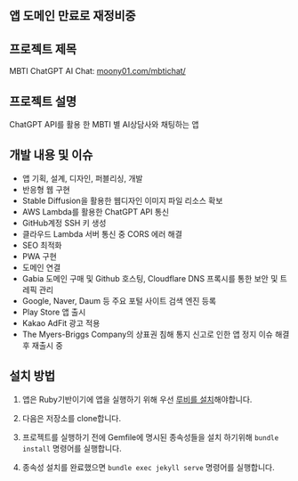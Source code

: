 ## 앱 도메인 만료로 재정비중

## 프로젝트 제목

MBTI ChatGPT AI Chat: [moony01.com/mbtichat/](http://moony01.com/mbtichat/)

## 프로젝트 설명

ChatGPT API를 활용 한 MBTI 별 AI상담사와 채팅하는 앱

## 개발 내용 및 이슈

- 앱 기획, 설계, 디자인, 퍼블리싱, 개발
- 반응형 웹 구현
- Stable Diffusion을 활용한 웹디자인 이미지 파일 리소스 확보
- AWS Lambda를 활용한 ChatGPT API 통신
- GitHub계정 SSH 키 생성
- 클라우드 Lambda 서버 통신 중 CORS 에러 해결
- SEO 최적화
- PWA 구현
- 도메인 연결
- Gabia 도메인 구매 및 Github 호스팅, Cloudflare DNS 프록시를 통한 보안 및 트레픽 관리
- Google, Naver, Daum 등 주요 포털 사이트 검색 엔진 등록
- Play Store 앱 출시
- Kakao AdFit 광고 적용
- The Myers-Briggs Company의 상표권 침해 통지 신고로 인한 앱 정지 이슈 해결 후 재출시 중


## 설치 방법

1. 앱은 Ruby기반이기에 앱을 실행하기 위해 우선 [루비를 설치](https://www.ruby-lang.org/ko/downloads/)해야합니다.

2. 다음은 저장소를 clone합니다.

3. 프로젝트를 실행하기 전에 Gemfile에 명시된 종속성들을 설치 하기위해 `bundle install` 명령어를 실행합니다.

4. 종속성 설치를 완료했으면 `bundle exec jekyll serve` 명령어를 실행합니다.
